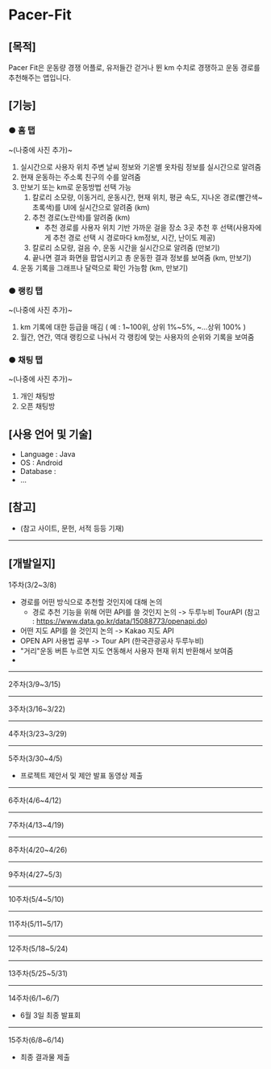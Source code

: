 # Pacer-Fit

## [목적]
Pacer Fit은 운동량 경쟁 어플로, 유저들간 걷거나 뛴 km 수치로 경쟁하고 운동 경로를 추천해주는 앱입니다.

## [기능]
### ● 홈 탭
~(나중에 사진 추가)~
1. 실시간으로 사용자 위치 주변 날씨 정보와 기온별 옷차림 정보를 실시간으로 알려줌
2. 현재 운동하는 주소록 친구의 수를 알려줌
3. 만보기 또는 km로 운동방법 선택 가능
    1. 칼로리 소모량, 이동거리, 운동시간, 현재 위치, 평균 속도, 지나온 경로(빨간색~초록색)를 UI에 실시간으로 알려줌 (km)
    2. 추천 경로(노란색)를 알려줌 (km)
       - 추천 경로를 사용자 위치 기반 가까운 걸을 장소 3곳 추천 후 선택(사용자에게 추천 경로 선택 시 경로마다 km정보, 시간, 난이도 제공)
    3. 칼로리 소모량, 걸음 수, 운동 시간을 실시간으로 알려줌 (만보기)
    4. 끝나면 결과 화면을 팝업시키고 총 운동한 결과 정보를 보여줌 (km, 만보기)
4. 운동 기록을 그래프나 달력으로 확인 가능함 (km, 만보기)

### ● 랭킹 탭
~(나중에 사진 추가)~
1. km 기록에 대한 등급을 매김 ( 예 : 1~100위, 상위 1%~5%, ~...상위 100% )
2. 월간, 연간, 역대 랭킹으로 나눠서 각 랭킹에 맞는 사용자의 순위와 기록을 보여줌

### ● 채팅 탭
~(나중에 사진 추가)~
1. 개인 채팅방
2. 오픈 채팅방

## [사용 언어 및 기술]
- Language : Java
- OS : Android
- Database : 
- ...

## [참고]
- (참고 사이트, 문헌, 서적 등등 기재)

***

## [개발일지]

1주차(3/2~3/8)
- 경로를 어떤 방식으로 추천할 것인지에 대해 논의
  - 경로 추천 기능을 위해 어떤 API를 쓸 것인지 논의 -> 두루누비 TourAPI (참고 : <https://www.data.go.kr/data/15088773/openapi.do>)
- 어떤 지도 API를 쓸 것인지 논의 -> Kakao 지도 API
- OPEN API 사용법 공부 -> Tour API (한국관광공사 두루누비)
- "거리"운동 버튼 누르면 지도 연동해서 사용자 현재 위치 반환해서 보여줌
- 
***
2주차(3/9~3/15)

***
3주차(3/16~3/22)

***
4주차(3/23~3/29)

***
5주차(3/30~4/5)
- 프로젝트 제안서 및 제안 발표 동영상 제출
***
6주차(4/6~4/12)

***
7주차(4/13~4/19)

***
8주차(4/20~4/26)

***
9주차(4/27~5/3)

***
10주차(5/4~5/10)

***
11주차(5/11~5/17)

***
12주차(5/18~5/24)

***
13주차(5/25~5/31)

***
14주차(6/1~6/7)
- 6월 3일 최종 발표회
***
15주차(6/8~6/14)
- 최종 결과물 제출
